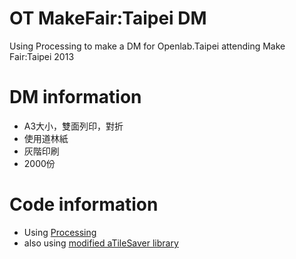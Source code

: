 OT MakeFair:Taipei DM
====================

Using Processing to make a DM for Openlab.Taipei attending Make Fair:Taipei 2013


DM information
==============
- A3大小，雙面列印，對折
- 使用道林紙
- 灰階印刷
- 2000份


Code information
================
- Using [Processing](http://processing.org)
- also using [modified aTileSaver library](https://github.com/shengpo/processing_snips/tree/master/aTileSaverSimpleTest)


